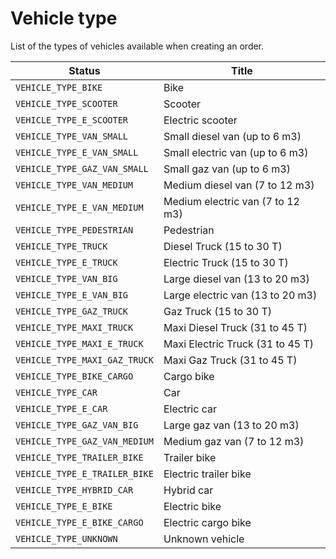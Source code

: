 # Vehicle type

List of the types of vehicles available when creating an order.

Status | Title
---------|----------
 `VEHICLE_TYPE_BIKE`|Bike
 `VEHICLE_TYPE_SCOOTER`|Scooter
 `VEHICLE_TYPE_E_SCOOTER`|Electric scooter
 `VEHICLE_TYPE_VAN_SMALL`|Small diesel van (up to 6 m3)
 `VEHICLE_TYPE_E_VAN_SMALL`|Small electric van (up to 6 m3)
 `VEHICLE_TYPE_GAZ_VAN_SMALL`|Small gaz van (up to 6 m3)
 `VEHICLE_TYPE_VAN_MEDIUM`|Medium diesel van (7 to 12 m3)
 `VEHICLE_TYPE_E_VAN_MEDIUM`|Medium electric van (7 to 12 m3)
 `VEHICLE_TYPE_PEDESTRIAN`|Pedestrian
 `VEHICLE_TYPE_TRUCK`|Diesel Truck (15 to 30 T)
 `VEHICLE_TYPE_E_TRUCK`|Electric Truck (15 to 30 T)
 `VEHICLE_TYPE_VAN_BIG`|Large diesel van (13 to 20 m3)
 `VEHICLE_TYPE_E_VAN_BIG`|Large electric van (13 to 20 m3)
 `VEHICLE_TYPE_GAZ_TRUCK`|Gaz Truck (15 to 30 T)
 `VEHICLE_TYPE_MAXI_TRUCK`|Maxi Diesel Truck (31 to 45 T)
 `VEHICLE_TYPE_MAXI_E_TRUCK`|Maxi Electric Truck (31 to 45 T)
 `VEHICLE_TYPE_MAXI_GAZ_TRUCK`|Maxi Gaz Truck (31 to 45 T)
 `VEHICLE_TYPE_BIKE_CARGO`|Cargo bike
 `VEHICLE_TYPE_CAR`|Car
 `VEHICLE_TYPE_E_CAR`|Electric car
 `VEHICLE_TYPE_GAZ_VAN_BIG`|Large gaz van (13 to 20 m3)
 `VEHICLE_TYPE_GAZ_VAN_MEDIUM`|Medium gaz van (7 to 12 m3)
 `VEHICLE_TYPE_TRAILER_BIKE`|Trailer bike
 `VEHICLE_TYPE_E_TRAILER_BIKE`|Electric trailer bike
 `VEHICLE_TYPE_HYBRID_CAR`|Hybrid car
 `VEHICLE_TYPE_E_BIKE`|Electric bike
 `VEHICLE_TYPE_E_BIKE_CARGO`|Electric cargo bike
 `VEHICLE_TYPE_UNKNOWN`|Unknown vehicle